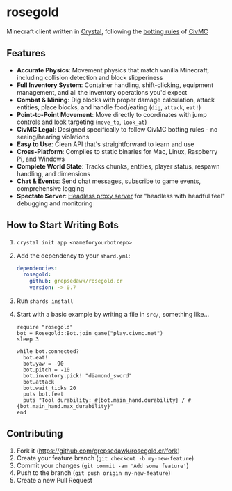 # rosegold

Minecraft client written in [Crystal](http://crystal-lang.org/), following the [botting rules](https://civwiki.org/wiki/Botting#Botting_Rules) of [CivMC](https://civwiki.org/wiki/CivMC)

## Features

- **Accurate Physics**: Movement physics that match vanilla Minecraft, including collision detection and block slipperiness
- **Full Inventory System**: Container handling, shift-clicking, equipment management, and all the inventory operations you'd expect
- **Combat & Mining**: Dig blocks with proper damage calculation, attack entities, place blocks, and handle food/eating (`dig`, `attack`, `eat!`)
- **Point-to-Point Movement**: Move directly to coordinates with jump controls and look targeting (`move_to`, `look_at`)
- **CivMC Legal**: Designed specifically to follow CivMC botting rules - no seeing/hearing violations
- **Easy to Use**: Clean API that's straightforward to learn and use
- **Cross-Platform**: Compiles to static binaries for Mac, Linux, Raspberry Pi, and Windows
- **Complete World State**: Tracks chunks, entities, player status, respawn handling, and dimensions
- **Chat & Events**: Send chat messages, subscribe to game events, comprehensive logging
- **Spectate Server**: [Headless proxy server](https://rosegoldmc.github.io/rosegold.cr/Rosegold/SpectateServer.html) for "headless with headful feel" debugging and monitoring


## How to Start Writing Bots

1. `crystal init app <nameforyourbotrepo>`
1. Add the dependency to your `shard.yml`:

   ```yaml
   dependencies:
     rosegold:
       github: grepsedawk/rosegold.cr
       version: ~> 0.7
   ```
1. Run `shards install`
1. Start with a basic example by writing a file in `src/`, something like...

   ```crystal
   require "rosegold"
   bot = Rosegold::Bot.join_game("play.civmc.net")
   sleep 3

   while bot.connected?
     bot.eat!
     bot.yaw = -90
     bot.pitch = -10
     bot.inventory.pick! "diamond_sword"
     bot.attack
     bot.wait_ticks 20
     puts bot.feet
     puts "Tool durability: #{bot.main_hand.durability} / #{bot.main_hand.max_durability}"
   end
    ```

## Contributing

1. Fork it (<https://github.com/grepsedawk/rosegold.cr/fork>)
2. Create your feature branch (`git checkout -b my-new-feature`)
3. Commit your changes (`git commit -am 'Add some feature'`)
4. Push to the branch (`git push origin my-new-feature`)
5. Create a new Pull Request
